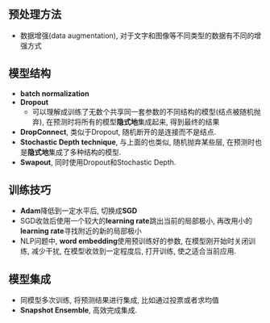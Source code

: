 ## 预处理方法

- 数据增强(data augmentation), 对于文字和图像等不同类型的数据有不同的增强方式

## 模型结构

- **batch normalization**
- **Dropout**
  - 可以理解成训练了无数个共享同一套参数的不同结构的模型(结点被随机抛弃), 在预测时将所有的模型**隐式地**集成起来, 得到最终的结果
- **DropConnect**, 类似于Dropout, 随机断开的是连接而不是结点.
- **Stochastic Depth technique**, 与上面的也类似, 随机抛弃某些层, 在预测时也是**隐式地**集成了多种结构的模型.
- **Swapout**, 同时使用Dropout和Stochastic Depth.

## 训练技巧

- **Adam**降低到一定水平后, 切换成**SGD**
- SGD收敛后使用一个较大的**learning rate**跳出当前的局部极小, 再改用小的**learning rate**寻找附近的新的局部极小
- NLP问题中, **word embedding**使用预训练好的参数, 在模型刚开始时关闭训练, 减少干扰, 在模型收敛到一定程度后, 打开训练, 使之适合当前应用.

## 模型集成

- 同模型多次训练, 将预测结果进行集成, 比如通过投票或者求均值
- **Snapshot Ensemble**, 高效完成集成.
